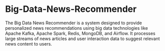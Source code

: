 # Big-Data-News-Recommender
The Big Data News Recommender is a system designed to provide personalized news recommendations using big data technologies like Apache Kafka, Apache Spark, Redis, MongoDB, and Airflow. It processes large streams of news articles and user interaction data to suggest relevant news content to users.
